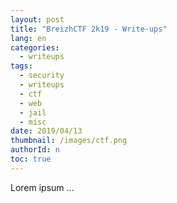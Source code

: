 ```yaml
---
layout: post
title: "BreizhCTF 2k19 - Write-ups"
lang: en
categories:
  - writeups
tags:
  - security
  - writeups
  - ctf
  - web
  - jail
  - misc
date: 2019/04/13
thumbnail: /images/ctf.png
authorId: n
toc: true
---
```

Lorem ipsum ...

